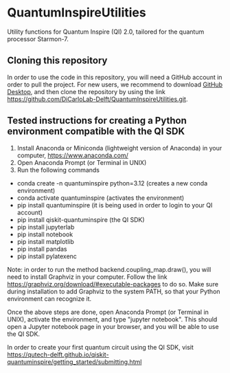 # QuantumInspireUtilities
Utility functions for Quantum Inspire (QI) 2.0, tailored for the quantum processor Starmon-7.

## Cloning this repository
In order to use the code in this repository, you will need a GitHub account in order to pull the project.
For new users, we recommend to download [GitHub Desktop](https://desktop.github.com/download/), and then clone the repository by using the link https://github.com/DiCarloLab-Delft/QuantumInspireUtilities.git.

## Tested instructions for creating a Python environment compatible with the QI SDK
1. Install Anaconda or Miniconda (lightweight version of Anaconda) in your computer, https://www.anaconda.com/
2. Open Anaconda Prompt (or Terminal in UNIX)
3. Run the following commands
- conda create -n quantuminspire python=3.12  (creates a new conda environment)
- conda activate quantuminspire  (activates the environment)
- pip install quantuminspire  (it is being used in order to login to your QI account)
- pip install qiskit-quantuminspire (the QI SDK)
- pip install jupyterlab
- pip install notebook
- pip install matplotlib
- pip install pandas
- pip install pylatexenc

Note: in order to run the method backend.coupling_map.draw(), you will need to install Graphviz in your computer. Follow the link https://graphviz.org/download/#executable-packages to do so. Make sure during installation to add Graphviz to the system PATH, so that your Python environment can recognize it.

Once the above steps are done, open Anaconda Prompt (or Terminal in UNIX), activate the environment,
and type "jupyter notebook". This should open a Jupyter notebook page in your browser, and you will be able to use the QI SDK.

In order to create your first quantum circuit using the QI SDK, visit https://qutech-delft.github.io/qiskit-quantuminspire/getting_started/submitting.html
